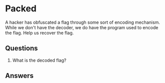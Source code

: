 # Packed
A hacker has obfuscated a flag through some sort of encoding mechanism. While we don't have the decoder, we do have the program used to encode the flag. Help us recover the flag.

## Questions
1. What is the decoded flag?

## Answers
